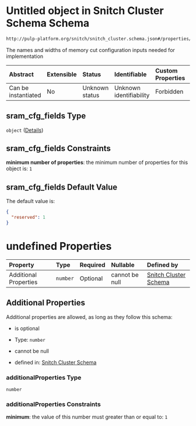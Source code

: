 # Untitled object in Snitch Cluster Schema Schema

```txt
http://pulp-platform.org/snitch/snitch_cluster.schema.json#/properties/sram_cfg_fields
```

The names and widths of memory cut configuration inputs needed for implementation

| Abstract            | Extensible | Status         | Identifiable            | Custom Properties | Additional Properties | Access Restrictions | Defined In                                                                       |
| :------------------ | :--------- | :------------- | :---------------------- | :---------------- | :-------------------- | :------------------ | :------------------------------------------------------------------------------- |
| Can be instantiated | No         | Unknown status | Unknown identifiability | Forbidden         | Allowed               | none                | [snitch_cluster.schema.json*](snitch_cluster.schema.json "open original schema") |

## sram_cfg_fields Type

`object` ([Details](snitch_cluster-properties-sram_cfg_fields.md))

## sram_cfg_fields Constraints

**minimum number of properties**: the minimum number of properties for this object is: `1`

## sram_cfg_fields Default Value

The default value is:

```json
{
  "reserved": 1
}
```

# undefined Properties

| Property              | Type     | Required | Nullable       | Defined by                                                                                                                                                                                               |
| :-------------------- | :------- | :------- | :------------- | :------------------------------------------------------------------------------------------------------------------------------------------------------------------------------------------------------- |
| Additional Properties | `number` | Optional | cannot be null | [Snitch Cluster Schema](snitch_cluster-properties-sram_cfg_fields-additionalproperties.md "http://pulp-platform.org/snitch/snitch_cluster.schema.json#/properties/sram_cfg_fields/additionalProperties") |

## Additional Properties

Additional properties are allowed, as long as they follow this schema:



*   is optional

*   Type: `number`

*   cannot be null

*   defined in: [Snitch Cluster Schema](snitch_cluster-properties-sram_cfg_fields-additionalproperties.md "http://pulp-platform.org/snitch/snitch_cluster.schema.json#/properties/sram_cfg_fields/additionalProperties")

### additionalProperties Type

`number`

### additionalProperties Constraints

**minimum**: the value of this number must greater than or equal to: `1`
